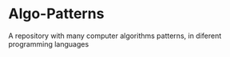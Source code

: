 # Algo-Patterns
A repository with many computer algorithms patterns, in diferent programming languages
